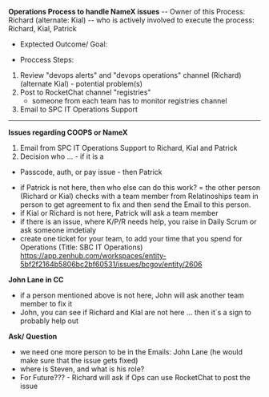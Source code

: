 **Operations Process to handle NameX issues**
-- Owner of this Process: Richard (alternate: Kial)
-- who is actively involved to execute the process: Richard, Kial, Patrick

* Exptected Outcome/ Goal: 

* Proccess Steps:
1. Review "devops alerts" and "devops operations" channel (Richard) (alternate Kial) - potential problem(s)
2. Post to RocketChat channel "registries" 
   - someone from each team has to monitor registries channel 
3. Email to SPC IT Operations Support 


----
**Issues regarding COOPS or NameX**
1. Email from SPC IT Operations Support to Richard, Kial and Patrick 
2. Decision who ... - if it is a 
* Passcode, auth, or pay issue - then Patrick 
- if Patrick is not here, then who else can do this work? = the other person (Richard or Kial) checks with a team member from Relatinoships team in person to get agreement to fix and then send the Email to this person. 
- if Kial or Richard is not here, Patrick will ask a team member 
- if there is an issue, where K/P/R needs help, you raise in Daily Scrum or ask someone imdetialy 
- create one ticket for your team, to add your time that you spend for Operations (Title: SBC IT Operations)
https://app.zenhub.com/workspaces/entity-5bf2f2164b5806bc2bf60531/issues/bcgov/entity/2606

**John Lane in CC**
- if a person mentioned above is not here, John will ask another team member to fix it
- John, you can see if Richard and Kial are not here ... then it´s a sign to probably help out

**Ask/ Question**
* we need one more person to be in the Emails: John Lane (he would make sure that the issue gets fixed)
* where is Steven, and what is his role?
* For Future??? - Richard will ask if Ops can use RocketChat to post the issue
